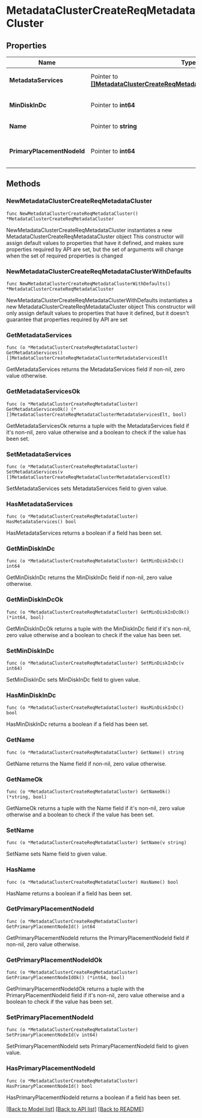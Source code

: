 # MetadataClusterCreateReqMetadataCluster

## Properties

Name | Type | Description | Notes
------------ | ------------- | ------------- | -------------
**MetadataServices** | Pointer to [**[]MetadataClusterCreateReqMetadataClusterMetadataServicesElt**](MetadataClusterCreateReqMetadataClusterMetadataServicesElt.md) | MetadataServices is the disk info of metadata cluster | [optional] 
**MinDiskInDc** | Pointer to **int64** | MinDiskInDC is the minimum disk number in data center | [optional] 
**Name** | Pointer to **string** | Name is the name of metadata cluster | [optional] 
**PrimaryPlacementNodeId** | Pointer to **int64** | PrimaryPlacementNodeID is the primary placement node id of metadata cluster | [optional] 

## Methods

### NewMetadataClusterCreateReqMetadataCluster

`func NewMetadataClusterCreateReqMetadataCluster() *MetadataClusterCreateReqMetadataCluster`

NewMetadataClusterCreateReqMetadataCluster instantiates a new MetadataClusterCreateReqMetadataCluster object
This constructor will assign default values to properties that have it defined,
and makes sure properties required by API are set, but the set of arguments
will change when the set of required properties is changed

### NewMetadataClusterCreateReqMetadataClusterWithDefaults

`func NewMetadataClusterCreateReqMetadataClusterWithDefaults() *MetadataClusterCreateReqMetadataCluster`

NewMetadataClusterCreateReqMetadataClusterWithDefaults instantiates a new MetadataClusterCreateReqMetadataCluster object
This constructor will only assign default values to properties that have it defined,
but it doesn't guarantee that properties required by API are set

### GetMetadataServices

`func (o *MetadataClusterCreateReqMetadataCluster) GetMetadataServices() []MetadataClusterCreateReqMetadataClusterMetadataServicesElt`

GetMetadataServices returns the MetadataServices field if non-nil, zero value otherwise.

### GetMetadataServicesOk

`func (o *MetadataClusterCreateReqMetadataCluster) GetMetadataServicesOk() (*[]MetadataClusterCreateReqMetadataClusterMetadataServicesElt, bool)`

GetMetadataServicesOk returns a tuple with the MetadataServices field if it's non-nil, zero value otherwise
and a boolean to check if the value has been set.

### SetMetadataServices

`func (o *MetadataClusterCreateReqMetadataCluster) SetMetadataServices(v []MetadataClusterCreateReqMetadataClusterMetadataServicesElt)`

SetMetadataServices sets MetadataServices field to given value.

### HasMetadataServices

`func (o *MetadataClusterCreateReqMetadataCluster) HasMetadataServices() bool`

HasMetadataServices returns a boolean if a field has been set.

### GetMinDiskInDc

`func (o *MetadataClusterCreateReqMetadataCluster) GetMinDiskInDc() int64`

GetMinDiskInDc returns the MinDiskInDc field if non-nil, zero value otherwise.

### GetMinDiskInDcOk

`func (o *MetadataClusterCreateReqMetadataCluster) GetMinDiskInDcOk() (*int64, bool)`

GetMinDiskInDcOk returns a tuple with the MinDiskInDc field if it's non-nil, zero value otherwise
and a boolean to check if the value has been set.

### SetMinDiskInDc

`func (o *MetadataClusterCreateReqMetadataCluster) SetMinDiskInDc(v int64)`

SetMinDiskInDc sets MinDiskInDc field to given value.

### HasMinDiskInDc

`func (o *MetadataClusterCreateReqMetadataCluster) HasMinDiskInDc() bool`

HasMinDiskInDc returns a boolean if a field has been set.

### GetName

`func (o *MetadataClusterCreateReqMetadataCluster) GetName() string`

GetName returns the Name field if non-nil, zero value otherwise.

### GetNameOk

`func (o *MetadataClusterCreateReqMetadataCluster) GetNameOk() (*string, bool)`

GetNameOk returns a tuple with the Name field if it's non-nil, zero value otherwise
and a boolean to check if the value has been set.

### SetName

`func (o *MetadataClusterCreateReqMetadataCluster) SetName(v string)`

SetName sets Name field to given value.

### HasName

`func (o *MetadataClusterCreateReqMetadataCluster) HasName() bool`

HasName returns a boolean if a field has been set.

### GetPrimaryPlacementNodeId

`func (o *MetadataClusterCreateReqMetadataCluster) GetPrimaryPlacementNodeId() int64`

GetPrimaryPlacementNodeId returns the PrimaryPlacementNodeId field if non-nil, zero value otherwise.

### GetPrimaryPlacementNodeIdOk

`func (o *MetadataClusterCreateReqMetadataCluster) GetPrimaryPlacementNodeIdOk() (*int64, bool)`

GetPrimaryPlacementNodeIdOk returns a tuple with the PrimaryPlacementNodeId field if it's non-nil, zero value otherwise
and a boolean to check if the value has been set.

### SetPrimaryPlacementNodeId

`func (o *MetadataClusterCreateReqMetadataCluster) SetPrimaryPlacementNodeId(v int64)`

SetPrimaryPlacementNodeId sets PrimaryPlacementNodeId field to given value.

### HasPrimaryPlacementNodeId

`func (o *MetadataClusterCreateReqMetadataCluster) HasPrimaryPlacementNodeId() bool`

HasPrimaryPlacementNodeId returns a boolean if a field has been set.


[[Back to Model list]](../README.md#documentation-for-models) [[Back to API list]](../README.md#documentation-for-api-endpoints) [[Back to README]](../README.md)


